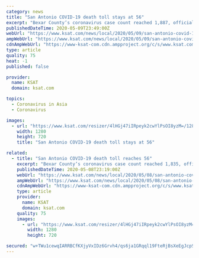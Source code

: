 ```yaml
---
category: news
title: "San Antonio COVID-19 death toll stays at 56"
excerpt: "Bexar County’s coronavirus case count reached 1,887, officials said during their daily briefing. Of the 22 new cases, 15 cases come from the community and seven come from the Bexar County Jail."
publishedDateTime: 2020-05-09T23:49:00Z
webUrl: "https://www.ksat.com/news/local/2020/05/09/san-antonio-covid-19-death-toll-stays-at-56/"
ampWebUrl: "https://www.ksat.com/news/local/2020/05/09/san-antonio-covid-19-death-toll-stays-at-56/?outputType=amp"
cdnAmpWebUrl: "https://www-ksat-com.cdn.ampproject.org/c/s/www.ksat.com/news/local/2020/05/09/san-antonio-covid-19-death-toll-stays-at-56/?outputType=amp"
type: article
quality: 75
heat: -1
published: false

provider:
  name: KSAT
  domain: ksat.com

topics:
  - Coronavirus in Asia
  - Coronavirus

images:
  - url: "https://www.ksat.com/resizer/4lHGj47iIRpeyk2cwYlPsOI8yzM=/1280x720/smart/arc-anglerfish-arc2-prod-gmg.s3.amazonaws.com/public/PMVZV2JKDREQJPOD5B3BWT43GA.jpg"
    width: 1280
    height: 720
    title: "San Antonio COVID-19 death toll stays at 56"

related:
  - title: "San Antonio COVID-19 death toll reaches 56"
    excerpt: "Bexar County’s coronavirus case count reached 1,835, officials said during their daily briefing. Of the new cases, 24 cases come from the community and two come from the Bexar County Jail."
    publishedDateTime: 2020-05-08T23:19:00Z
    webUrl: "https://www.ksat.com/news/local/2020/05/08/san-antonio-covid-19-death-toll-reaches-56/"
    ampWebUrl: "https://www.ksat.com/news/local/2020/05/08/san-antonio-covid-19-death-toll-reaches-56/?outputType=amp"
    cdnAmpWebUrl: "https://www-ksat-com.cdn.ampproject.org/c/s/www.ksat.com/news/local/2020/05/08/san-antonio-covid-19-death-toll-reaches-56/?outputType=amp"
    type: article
    provider:
      name: KSAT
      domain: ksat.com
    quality: 75
    images:
      - url: "https://www.ksat.com/resizer/4lHGj47iIRpeyk2cwYlPsOI8yzM=/1280x720/smart/arc-anglerfish-arc2-prod-gmg.s3.amazonaws.com/public/PMVZV2JKDREQJPOD5B3BWT43GA.jpg"
        width: 1280
        height: 720

secured: "w+TWu1cewqIARRBCfKXjyVxIDz6Grvh4/qs6ja1GRqql19FteRjBsXeEgJcpSFy3SOKRjNTCypGjmt9H107G63F3e0c8u5mQksoSKDOYzLgaI0uC9q3TPZ2UDFWteYcL59j7W26rqeNpWucMjGV/36RLjtP2wCmrgrybFNCneoEA7XtPmLneOKhK7H1uaVukrmgZdTDTJZZWb7wtdi/J1lHAi0ZUBeCvn2Ay02tN0h48zNJWsWpNKKEbSv39Bcntg2R+NOa5q0BOv47BEdgMmeOtVVnkbNnQMRWVZRTL5yEQSC4fG6q3MBme057psgWt;3rUkVEPew8+jvuVw2RyJHA=="
---
```


